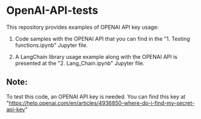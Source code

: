 # OpenAI-API-tests

This repository provides examples of OPENAI API key usage:

1. Code samples with the OPENAI API that you can find in the "1. Testing functions.ipynb" Jupyter file.

2. A LangChain library usage example along with the OPENAI API is presented at the "2. Lang_Chain.ipynb" Jupyter file.

## Note:
To test this code, an OPENAI API key is needed. You can find this key at "https://help.openai.com/en/articles/4936850-where-do-i-find-my-secret-api-key"
